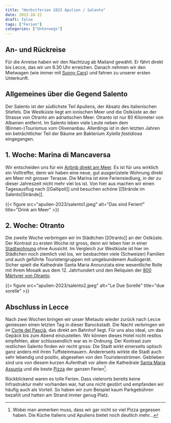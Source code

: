 ```yaml
---
title: "Herbstferien 2023 Apulien / Salento"
date: 2023-10-22
draft: false
tags: ["Ferien"]
categories: ["Unterwegs"]
---
```


## An- und Rückreise
Für die Anreise haben wir den Nachtzug ab Mailand gewählt. Er fährt direkt bis Lecce, das wir um 9.30 Uhr erreichen. Danach nehmen wir den Mietwagen (wie immer mit [Sunny Cars](https://www.sunnycars.de/)) und fahren zu unserer ersten Unterkunft.
## Allgemeines über die Gegend Salento
Der Salento ist der südlichste Teil Apuliens, der Absatz des italienischen Stiefels. Die Westküste liegt am ionischen Meer und die Ostküste an der Strasse von Otranto am adriatischen Meer. Otranto ist nur 80 Kilometer von Albanien entfernt.
Im Salento leben viele Leute neben dem (Binnen-)Tourismus vom Olivenanbau. Allerdings ist in den letzten Jahren ein beträchtlicher Teil der Bäume am Bakterium *Xylella fastidiosa* eingegangen.

## 1. Woche: Marina di Mancaversa
Wir entscheiden uns für ein [Airbnb direkt am Meer](https://abnb.me/aHqrTOXayDb). Es ist für uns wirklich ein Volltreffer, denn wir haben eine neue, gut ausgerüstete Wohnung direkt am Meer mit grosser Terasse. Die Marina ist eine Feriensiedlung, in der zu dieser Jahreszeit nicht mehr viel los ist. Von hier aus machen wir einen Tagesausflug nach [[Gallipoli]] und besuchen schöne [[Strände im Salento|Strände]].

{{< figure src="apulien-2023/salento1.jpeg" alt="Das sind Ferien!" title="Drink am Meer" >}}
## 2. Woche: Otranto
Die zweite Woche verbringen wir im Städtchen [[Otranto]] an der Ostküste. Der Kontrast zu ersten Woche ist gross, denn wir leben hier in einer [Stadtwohnung](https://www.airbnb.de/rooms/38830980?adults=1&viralityEntryPoint=1&s=76&unique_share_id=3C434FCB-BB12-415B-ACB7-12361815BD65&_branch_match_id=1244595986160518116&_branch_referrer=H4sIAAAAAAAAA8soKSkottLXT0zKS9LLTdUvcnFMMvIvKjRzSQIAyGpjYBsAAAA%3D&source_impression_id=p3_1697973033_lfaeUg9fFKU0rFTa) ohne Aussicht. Im Vergleich zur Westküste ist hier im Städtchen noch ziemlich viel los, wir beobachten viele (Schweizer) Familien und auch geführte Touristengruppen mit umgebundenem Audiogerät. Sicher spielt die Kathedrale Santa Maria Annunziata eine wesentliche Rolle mit ihrem Mosaik aus dem 12. Jahrhundert und den Reliquien der [800 Märtyrer von Otranto](https://de.wikipedia.org/wiki/M%C3%A4rtyrer_von_Otranto).  

{{< figure src="apulien-2023/salento2.jpeg" alt="Le Due Sorelle" title="due sorelle" >}}

## Abschluss in Lecce
Nach zwei Wochen bringen wir unser Mietauto wieder zurück nach Lecce geniessen einen letzten Tag in dieser Barockstadt. Die Nacht verbringen wir im [Corte del Pascià](https://www.google.com/travel/search?q=corte%20del%20pascia&g2lb=2502548,2503771,2503781,4258168,4270442,4284970,4291517,4308227,4597339,4757164,4814050,4864715,4874190,4886480,4893075,4924070,4965990,4990494,72262109,72298667,72302247,72313834,72314553,72317059,72354390&hl=de-CH&gl=ch&ssta=1&ts=CAESABpJCikSJzIlMHgxMzQ0MmYxZjM4Y2Q4NGE1OjB4YmYxM2NhZmE3Y2EzYzIxYhIcEhQKBwjnDxAJGAMSBwjnDxAJGAQYATIECAAQACoHCgU6A0NIRg&qs=CAEyKENob0ltNFNQNWFmZjhvbV9BUm9OTDJjdk1URmpjelpzZG5Fd2FoQUI4AkIJCRvCo3z6yhO_QgkJG8KjfPrKE78&ap=ugEGcGhvdG9z&ictx=1&sa=X&ved=0CAAQ5JsGahcKEwiogM2hxomCAxUAAAAAHQAAAAAQCw), das direkt am Bahnhof liegt. Für uns also ideal, um das Gepäck bis zum Abend einzustellen. Wir können dieses Hotel nicht restlos empfehlen, aber schlussendlich war es in Ordnung.
Der Kontrast zum restlichen Salento finden wir recht gross: Die Stadt wirkt einerseits optisch ganz anders mit ihren Tuffsteinmauern. Andererseits wirkte die Stadt auch sehr lebendig und positiv, abgesehen von den Touristenströmen. Geblieben sind uns von diesem kurzen Aufenthalt vor allem die Kathedrale [Santa Maria Assunta](https://dinosontour.de/italien/lecce-tipps/) und die beste [Pizza](http://www.larusticalecce.it/) der ganzen Ferien[^1].

Rückblickend waren es tolle Ferien. Dass vielerorts bereits keine Infrastruktur mehr vorhanden war, hat uns nicht gestört und empfanden wir häufig auch als Vorteil. So haben wir zum Beispiel kaum Parkgebühren bezahlt und hatten am Strand immer genug Platz. 


[^1]: Wobei man anmerken muss, dass wir gar nicht so viel Pizza gegessen haben. Die Küche Italiens und Apuliens bietet noch deutlich mehr...
